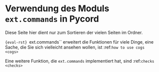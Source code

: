 # Verwendung des Moduls ``ext.commands`` in Pycord

Diese Seite hier dient nur zum Sortieren der vielen Seiten im Ordner.

``{eval-rst}
``ext.commands`` erweitert die Funktionen für viele Dinge, eine Sache, die Sie sich vielleicht ansehen wollen, ist :ref:`how to use cogs <cogs>`

Eine weitere Funktion, die ``ext.commands`` implementiert hat, sind :ref:`checks <checks>`
```